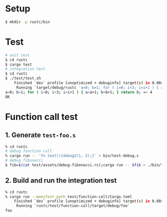 # Setup

```bash
$ mkdir -p rustc/bin
```

# Test

```bash
# unit test
$ cd rustc
$ cargo test
# integration test
$ cd rustc
$ ./test/test.sh
    Finished `dev` profile [unoptimized + debuginfo] target(s) in 0.00s
     Running `target/debug/rustc 'a=0; b=1; for ( i=0; i<3; i=i+1 ) { a=a+1; b=b+1; } return b;'`
a=0; b=1; for ( i=0; i<3; i=i+1 ) { a=a+1; b=b+1; } return b; => 4
OK

```

# Function call test

## 1. Generate `test-foo.s`

```bash
% cd rustc
# debug function call
% cargo run -- 'fn test(){debug2(1, 2);}' > bin/test-debug.s
# debug fibonacci
$ fib=$(cat test/assets/debug-fibonacci.rs);cargo run -- $fib > ./bin/test-debug.s
```


## 2. Build and run the integration test

```sh
% cd rustc
% cargo run --manifest-path test/function-call/Cargo.toml
    Finished `dev` profile [unoptimized + debuginfo] target(s) in 0.08s
     Running `rustc/test/function-call/target/debug/foo`
foo
```